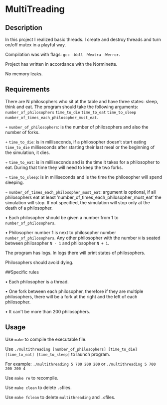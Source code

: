 # MultiTreading

## Description

In this project I realized basic threads. I create and destroy threads and turn on/off mutex in a playful way.



Compilation was with flags: `gcc -Wall -Wextra -Werror`.

Project has written in accordance with the Norminette.

No memory leaks.

## Requirements

There are N philosophers who sit at the table and have three states: sleep, think and eat. The program should take the 
following arguments: `number_of_philosophers` `time_to_die`
`time_to_eat` `time_to_sleep` `number_of_times_each_philosopher_must_eat`.

◦ `number_of_philosophers`: is the number of philosophers and also the number
of forks.

◦ `time_to_die`: is in milliseconds, if a philosopher doesn’t start eating `time_to_die`
milliseconds after starting their last meal or the beginning of the simulation,
it dies.

◦ `time_to_eat`: is in milliseconds and is the time it takes for a philosopher to
eat. During that time they will need to keep the two forks.

◦ `time_to_sleep`: is in milliseconds and is the time the philosopher will spend
sleeping.

◦ `number_of_times_each_philosopher_must_eat`: argument is optional, if all
philosophers eat at least ’number_of_times_each_philosopher_must_eat’ the
simulation will stop. If not specified, the simulation will stop only at the death
of a philosopher.

• Each philosopher should be given a number from 1 to `number_of_philosophers`.

• Philosopher number 1 is next to philosopher number `number_of_philosophers`.
Any other philosopher with the number `N` is seated between philosopher `N - 1` and
philosopher `N + 1`.

The program has logs. In logs there will print states of philosophers.

Philosophers should avoid dying.

##Specific rules

• Each philosopher is a thread.

• One fork between each philosopher, therefore if they are multiple philosophers, there
will be a fork at the right and the left of each philosopher.

• It can't be more than 200 philosophers.

## Usage

Use `make` to compile the executable file.

Use `./multithreading [number_of_philosophers] [time_to_die] [time_to_eat] [time_to_sleep]` to launch program.

For example: `./multithreading 5 700 200 200` or `./multithreading 5 700 200 200 4`

Use `make re` to recompile.

Use `make clean` to delete `.o`files.

Use `make fclean` to delete `multithreading` and `.o`files.